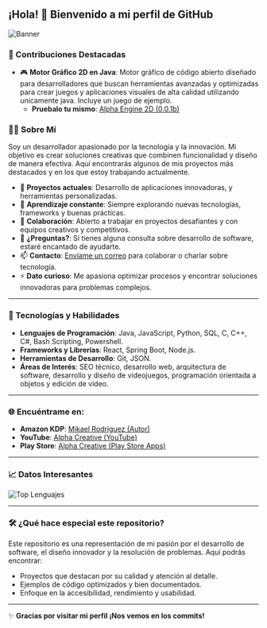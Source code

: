 ## ¡Hola! 👋 Bienvenido a mi perfil de GitHub

![Banner](https://i.imgur.com/ix8zqYX.png)

### 🌟 Contribuciones Destacadas
- 🎮 **Motor Gráfico 2D en Java**: Motor gráfico de código abierto diseñado para desarrolladores que buscan herramientas avanzadas y optimizadas para crear juegos y aplicaciones visuales de alta calidad utilizando unicamente java. Incluye un juego de ejemplo.
  - **Pruebalo tu mismo**: [Alpha Engine 2D (0.0.1b)](https://github.com/AlphaCreativeSoftware/AlphaEngine2D)

### 👨‍💻 Sobre Mí
Soy un desarrollador apasionado por la tecnología y la innovación. Mi objetivo es crear soluciones creativas que combinen funcionalidad y diseño de manera efectiva. Aquí encontrarás algunos de mis proyectos más destacados y en los que estoy trabajando actualmente.

- 🔭 **Proyectos actuales**: Desarrollo de aplicaciones innovadoras, y herramientas personalizadas.
- 🌱 **Aprendizaje constante**: Siempre explorando nuevas tecnologías, frameworks y buenas prácticas.
- 👯 **Colaboración**: Abierto a trabajar en proyectos desafiantes y con equipos creativos y competitivos.
- 💬 **¿Preguntas?**: Si tienes alguna consulta sobre desarrollo de software, estaré encantado de ayudarte.
- 📫 **Contacto**: [Envíame un correo](mailto:alphacreativesoftware@gmail.com) para colaborar o charlar sobre tecnología.
- ⚡ **Dato curioso**: Me apasiona optimizar procesos y encontrar soluciones innovadoras para problemas complejos.

---

### 🚀 Tecnologías y Habilidades
- **Lenguajes de Programación**: Java, JavaScript, Python, SQL, C, C++, C#, Bash Scripting, Powershell.
- **Frameworks y Librerías**: React, Spring Boot, Node.js.
- **Herramientas de Desarrollo**: Git, JSON.
- **Áreas de Interés**: SEO técnico, desarrollo web, arquitectura de software, desarrollo y diseño de videojuegos, programación orientada a objetos y edición de video.

---

### 🌐 Encuéntrame en:
- **Amazon KDP**: [Mikael Rodriguez (Autor)](https://www.amazon.es/s?i=stripbooks&rh=p_27%3AMikael%2BRodr%25C3%25ADguez%2BL%25C3%25B3pez&ref=dp_byline_sr_book_1)
- **YouTube**: [Alpha Creative (YouTube)](https://www.youtube.com/@alpha.creative)
- **Play Store**: [Alpha Creative (Play Store Apps)](https://play.google.com/store/apps/dev?id=4852540663954087438)

---

### 📈 Datos Interesantes
![Top Lenguajes](https://github-readme-stats.vercel.app/api/top-langs/?username=AlphaCreativeSoftware&layout=compact&theme=radical&cache_seconds=1800)

---

### 🛠️ ¿Qué hace especial este repositorio?
Este repositorio es una representación de mi pasión por el desarrollo de software, el diseño innovador y la resolución de problemas. Aquí podrás encontrar:
- Proyectos que destacan por su calidad y atención al detalle.
- Ejemplos de código optimizados y bien documentados.
- Enfoque en la accesibilidad, rendimiento y usabilidad.

---

✨ **Gracias por visitar mi perfil ¡Nos vemos en los commits!**
